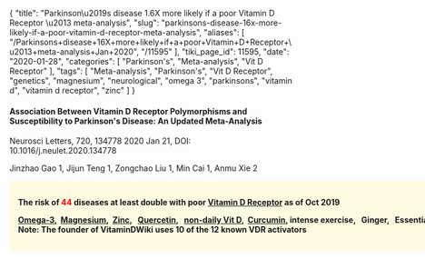 {
    "title": "Parkinson\u2019s disease 1.6X more likely if a poor Vitamin D Receptor \u2013 meta-analysis",
    "slug": "parkinsons-disease-16x-more-likely-if-a-poor-vitamin-d-receptor-meta-analysis",
    "aliases": [
        "/Parkinsons+disease+16X+more+likely+if+a+poor+Vitamin+D+Receptor+\u2013+meta-analysis+Jan+2020",
        "/11595"
    ],
    "tiki_page_id": 11595,
    "date": "2020-01-28",
    "categories": [
        "Parkinson's",
        "Meta-analysis",
        "Vit D Receptor"
    ],
    "tags": [
        "Meta-analysis",
        "Parkinson's",
        "Vit D Receptor",
        "genetics",
        "magnesium",
        "neurological",
        "omega 3",
        "parkinsons",
        "vitamin d",
        "vitamin d receptor",
        "zinc"
    ]
}


#### Association Between Vitamin D Receptor Polymorphisms and Susceptibility to Parkinson's Disease: An Updated Meta-Analysis

Neurosci Letters, 720, 134778 2020 Jan 21, DOI: 10.1016/j.neulet.2020.134778

Jinzhao Gao 1, Jijun Teng 1, Zongchao Liu 1, Min Cai 1, Anmu Xie 2

<div class="border" style="background-color:#FFFAE2;padding:15px;margin:10px 0;border-radius:5px;width:800px">

 **The risk of <span style="color:#F00;">44 </span> diseases at least double with poor [Vitamin D Receptor](/posts/vitamin-d-receptor) as of Oct 2019** 

 **[Omega-3](/tags/omega-3.html), &nbsp;[Magnesium](/posts/magnesium-and-vitamin-d),&nbsp; [Zinc](/posts/zinc-and-vitamin-d), &nbsp; [Quercetin](/tags/quercetin.html), &nbsp; [non-daily Vit D](/posts/better-than-daily), &nbsp;[Curcumin](/posts/curcumin-may-increase-vitamin-d-in-tissues-activates-vitamin-d-receptor), intense exercise,  &nbsp; Ginger, &nbsp; Essential oils, etc** &nbsp; **Note: The founder of VitaminDWiki uses 10 of the 12 known VDR activators**